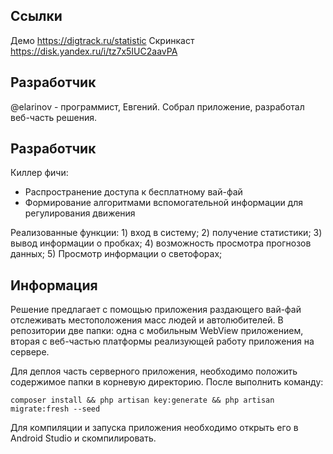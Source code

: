 ## Ссылки

Демо https://digtrack.ru/statistic
Скринкаст https://disk.yandex.ru/i/tz7x5IUC2aavPA

## Разработчик

@elarinov - программист, Евгений. Собрал приложение, разработал веб-часть решения.

## Разработчик

Киллер фичи: 
- Распространение доступа к бесплатному вай-фай
- Формирование алгоритмами вспомогательной информации для регулирования движения

Реализованные функции: 1) вход в систему; 2) получение статистики; 3) вывод информации о пробках; 4) возможность просмотра прогнозов данных; 5) Просмотр информации о светофорах;

## Информация
 
Решение предлагает с помощью приложения раздающего вай-фай отслеживать местоположения масс людей и автолюбителей. В репозитории две папки: одна с мобильным WebView приложением, вторая с веб-частью платформы реализующей работу приложения на сервере.

Для деплоя часть серверного приложения, необходимо положить содержимое папки в корневую директорию. После выполнить команду:

`composer install && php artisan key:generate && php artisan migrate:fresh --seed`

Для компиляции и запуска приложения необходимо открыть его в Android Studio и скомпилировать.
